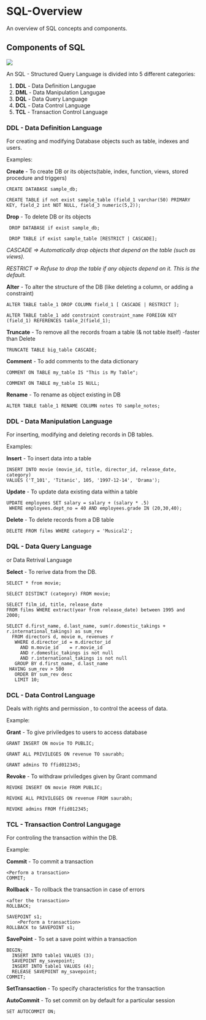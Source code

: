 # SQL-Overview
An overview of SQL concepts and components.

## Components of SQL 

<img src="https://user-images.githubusercontent.com/67065902/99171443-1c53a500-26d7-11eb-86ba-f4fe6fad8389.jpg" />

An SQL - Structured Query Language is divided into 5 different categories:

  1. <b>DDL</b> - Data Definition Langugae
  2. <b>DML</b> - Data Manipulation Langugae
  3. <b>DQL</b> - Data Query Language
  4. <b>DCL</b> - Data Control Language
  5. <b>TCL</b> - Transaction Control Language

### DDL - Data Definition Language

For creating and modifying Database objects such as table, indexes and users.

  Examples:
  
  <b>Create</b> - To create DB or its objects(table, index, function, views, stored procedure and triggers)
  
    CREATE DATABASE sample_db;
    
    CREATE TABLE if not exist sample_table (field_1 varchar(50) PRIMARY KEY, field_2 int NOT NULL, field_3 numeric(5,2));
      
  <b>Drop</b>   - To delete DB or its objects
  
     DROP DATABASE if exist sample_db;
     
     DROP TABLE if exist sample_table [RESTRICT | CASCADE];
     
   <i>CASCADE => Automatically drop objects that depend on the table (such as views).</i>
   
   <i>RESTRICT => Refuse to drop the table if any objects depend on it. This is the default.</i>
     
  <b>Alter</b>  - To alter the structure of the DB (like deleting a column, or adding a constraint)
  
    ALTER TABLE table_1 DROP COLUMN field_1 [ CASCADE | RESTRICT ];
    
    ALTER TABLE table_1 add constraint constraint_name FOREIGN KEY (field_1) REFERENCES table_2(field_1);
    
  <b>Truncate</b> - To remove all the records froam a table (& not table itself) -faster than Delete
  
    TRUNCATE TABLE big_table CASCADE;
    
  <b>Comment</b> - To add comments to the data dictionary 
  
    COMMENT ON TABLE my_table IS "This is My Table";
    
    COMMENT ON TABLE my_table IS NULL;
    
  <b>Rename</b>  - To rename as object existing in DB
  
    ALTER TABLE table_1 RENAME COLUMN notes TO sample_notes;
    
  
### DDL - Data Manipulation Language

  For inserting, modifying and deleting records in DB tables.

  Examples:
  
  <b>Insert</b> - To insert data into a table
  
    INSERT INTO movie (movie_id, title, director_id, release_date, category)
    VALUES ('T_101', 'Titanic', 105, '1997-12-14', 'Drama');
    
  <b>Update</b> - To update data existing data within a table
  
    UPDATE employees SET salary = salary + (salary * .5)
     WHERE employees.dept_no = 40 AND employees.grade IN (20,30,40);
  
  <b>Delete</b> - To delete records from a DB table
  
    DELETE FROM films WHERE category = 'Musical2';
    
    
### DQL - Data Query Language

  or Data Retrival Language
  
  <b>Select</b> - To rerive data from the DB.
  
    SELECT * from movie;
    
    SELECT DISTINCT (category) FROM movie;
    
    SELECT film_id, title, release_date
    FROM films WHERE extract(year from release_date) between 1995 and 2000;
    
    SELECT d.first_name, d.last_name, sum(r.domestic_takings + r.international_takings) as sum_rev
      FROM directors d, movie m, revenues r
	   WHERE d.director_id = m.director_id
	     AND m.movie_id    = r.movie_id
	     AND r.domestic_takings is not null
	     AND r.international_takings is not null
	   GROUP BY d.first_name, d.last_name
     HAVING sum_rev > 500
	   ORDER BY sum_rev desc
	   LIMIT 10;
  
### DCL - Data Control Language

  Deals with rights and permission , to control the aceess of data.
  
  Example:
  
  <b>Grant</b>   - To give priviledges to users to access database
  
    GRANT INSERT ON movie TO PUBLIC;
  
    GRANT ALL PRIVILEGES ON revenue TO saurabh;
    
    GRANT admins TO ffid012345;
    
  <b>Revoke</b>  - To withdraw priviledges given by Grant command
  
    REVOKE INSERT ON movie FROM PUBLIC;
    
    REVOKE ALL PRIVILEGES ON revenue FROM saurabh;
    
    REVOKE admins FROM ffid012345;

### TCL - Transaction Control Langugage 

  For controling the transaction within the DB.
  
  Example:
  
  <b>Commit</b>   - To commit a transaction
  
    <Perform a transaction>
    COMMIT;
    
  <b>Rollback</b> - To rollback the transaction in case of errors
  
    <after the transaction>
    ROLLBACK;
    
    SAVEPOINT s1;
        <Perform a transaction>
    ROLLBACK to SAVEPOINT s1;
  
  <b>SavePoint</b> - To set a save point within a transaction
  
    BEGIN;
      INSERT INTO table1 VALUES (3);
      SAVEPOINT my_savepoint;
      INSERT INTO table1 VALUES (4);
      RELEASE SAVEPOINT my_savepoint;
    COMMIT;
  
  <b>SetTransaction</b> - To specify characteristics for the transaction
  
  <b>AutoCommit</b> - To set commit on by default for a particular session
  
    SET AUTOCOMMIT ON;
